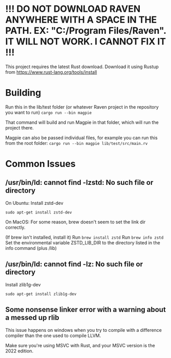 # !!! DO NOT DOWNLOAD RAVEN ANYWHERE WITH A SPACE IN THE PATH. EX: "C:/Program Files/Raven". IT WILL NOT WORK. I CANNOT FIX IT !!!

This project requires the latest Rust download. Download it using Rustup from https://www.rust-lang.org/tools/install

# Building

Run this in the lib/test folder (or whatever Raven project in the repository you want to run)
```cargo run --bin magpie```

That command will build and run Magpie in that folder, which will run the project there.

Magpie can also be passed individual files, for example you can run this from the root folder:
```cargo run --bin magpie lib/test/src/main.rv```

# Common Issues

## /usr/bin/ld: cannot find -lzstd: No such file or directory

On Ubuntu: Install zstd-dev

``sudo apt-get install zstd-dev``

On MacOS: For some reason, brew doesn't seem to set the link dir correctly.

(If brew isn't installed, install it)
Run ``brew install zstd``
Run ``brew info zstd``
Set the environmental variable ZSTD_LIB_DIR to the directory listed in the info command (plus /lib)

## /usr/bin/ld: cannot find -lz: No such file or directory

Install zlib1g-dev

``sudo apt-get install zlib1g-dev``

## Some nonsense linker error with a warning about a messed up rlib

This issue happens on windows when you try to compile with a difference compiler than the one used to compile LLVM.

Make sure you're using MSVC with Rust, and your MSVC version is the 2022 edition.
